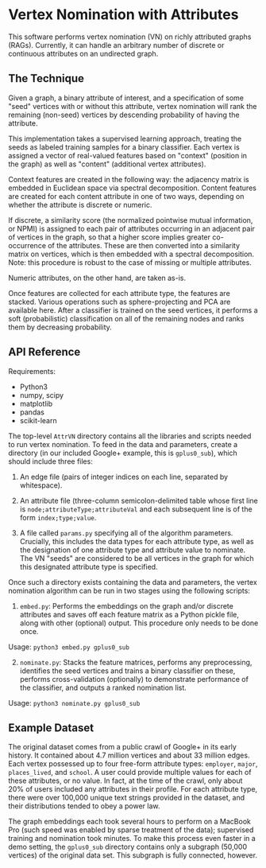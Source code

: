 # Vertex Nomination with Attributes

This software performs vertex nomination (VN) on richly attributed graphs (RAGs). Currently, it can handle an arbitrary number of discrete or continuous attributes on an undirected graph.

## The Technique

Given a graph, a binary attribute of interest, and a specification of some "seed" vertices with or without this attribute, vertex nomination will rank the remaining (non-seed) vertices by descending probability of having the attribute.

This implementation takes a supervised learning approach, treating the seeds as labeled training samples for a binary classifier. Each vertex is assigned a vector of real-valued features based on "context" (position in the graph) as well as "content" (additional vertex attributes). 

Context features are created in the following way: the adjacency matrix is embedded in Euclidean space via spectral decomposition. Content features are created for each content attribute in one of two ways, depending on whether the attribute is discrete or numeric. 

If discrete, a similarity score (the normalized pointwise mutual information, or NPMI) is assigned to each pair of attributes occurring in an adjacent pair of vertices in the graph, so that a higher score implies greater co-occurrence of the attributes. These are then converted into a similarity matrix on vertices, which is then embedded with a spectral decomposition. Note: this procedure is robust to the case of missing or multiple attributes.

Numeric attributes, on the other hand, are taken as-is.

Once features are collected for each attribute type, the features are stacked. Various operations such as sphere-projecting and PCA are available here. After a classifier is trained on the seed vertices, it performs a soft (probabilistic) classification on all of the remaining nodes and ranks them by decreasing probability.


## API Reference

Requirements:
- Python3
- numpy, scipy
- matplotlib
- pandas
- scikit-learn

The top-level `AttrVN` directory contains all the libraries and scripts needed to run vertex nomination. To feed in the data and parameters, create a directory (in our included Google+ example, this is `gplus0_sub`), which should include three files:

1) An edge file (pairs of integer indices on each line, separated by whitespace).

2) An attribute file (three-column semicolon-delimited table whose first line is `node;attributeType;attributeVal` and each subsequent line is of the form `index;type;value`.

3) A file called `params.py` specifying all of the algorithm parameters. Crucially, this includes the data types for each attribute type, as well as the designation of one attribute type and attribute value to nominate. The VN "seeds" are considered to be all vertices in the graph for which this designated attribute type is specified.

Once such a directory exists containing the data and parameters, the vertex nomination algorithm can be run in two stages using the following scripts:

1) `embed.py`: Performs the embeddings on the graph and/or discrete attributes and saves off each feature matrix as a Python pickle file, along with other (optional) output. This procedure only needs to be done once.

Usage: `python3 embed.py gplus0_sub`

2) `nominate.py`: Stacks the feature matrices, performs any preprocessing, identifies the seed vertices and trains a binary classifier on these, performs cross-validation (optionally) to demonstrate performance of the classifier, and outputs a ranked nomination list.

Usage: `python3 nominate.py gplus0_sub`


## Example Dataset

The original dataset comes from a public crawl of Google+ in its early history. It contained about 4.7 million vertices and about 33 million edges. Each vertex possessed up to four free-form attribute types: `employer`, `major`, `places_lived`, and `school`. A user could provide multiple values for each of these attributes, or no value. In fact, at the time of the crawl, only about 20% of users included any attributes in their profile. For each attribute type, there were over 100,000 unique text strings provided in the dataset, and their distributions tended to obey a power law.

The graph embeddings each took several hours to perform on a MacBook Pro (such speed was enabled by sparse treatment of the data); supervised training and nomination took minutes. To make this process even faster in a demo setting, the `gplus0_sub` directory contains only a subgraph (50,000 vertices) of the original data set. This subgraph is fully connected, however.

